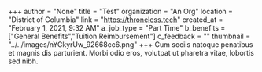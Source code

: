 +++
author = "None"
title = "Test"
organization = "An Org"
location = "District of Columbia"
link = "https://throneless.tech"
created_at = "February 1, 2021, 9:32 AM"
a_job_type = "Part Time"
b_benefits = ["General Benefits","Tuition Reimbursement"]
c_feedback = ""
thumbnail = "../../images/nYCkyrUw_92668cc6.png"
+++
Cum sociis natoque penatibus et magnis dis parturient. Morbi odio eros, volutpat ut pharetra vitae, lobortis sed nibh.
